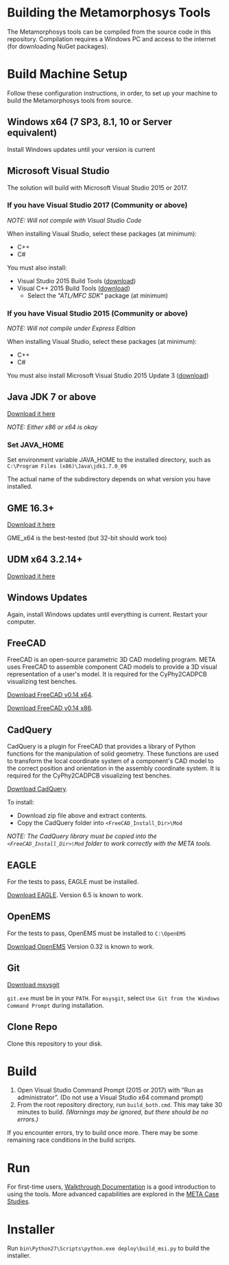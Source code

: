 # Building the Metamorphosys Tools
The Metamorphosys tools can be compiled from the source code in this repository. Compilation requires a Windows PC and access to the internet (for downloading NuGet packages).

# Build Machine Setup
Follow these configuration instructions, in order, to set up your machine to build the Metamorphosys tools from source.

## Windows x64 (7 SP3, 8.1, 10 or Server equivalent)
Install Windows updates until your version is current

## Microsoft Visual Studio 
The solution will build with Microsoft Visual Studio 2015 or 2017.

### If you have Visual Studio 2017 (Community or above)
_NOTE: Will not compile with Visual Studio Code_

When installing Visual Studio, select these packages (at minimum):
- C++
- C#

You must also install:
- Visual Studio 2015 Build Tools ([download](https://www.microsoft.com/en-us/download/details.aspx?id=48159))
- Visual C++ 2015 Build Tools ([download](http://landinghub.visualstudio.com/visual-cpp-build-tools))
  - Select the *"ATL/MFC SDK"* package (at minimum) 

### If you have Visual Studio 2015 (Community or above)
_NOTE: Will not compile under Express Edition_

When installing Visual Studio, select these packages (at minimum):
- C++
- C#

You must also install Microsoft Visual Studio 2015 Update 3
([download](https://www.visualstudio.com/en-us/news/releasenotes/vs2015-update3-vs))

## Java JDK 7 or above
[Download it here](http://www.oracle.com/technetwork/java/javase/downloads/jdk7-downloads-1880260.html)

_NOTE: Either x86 or x64 is okay_

### Set JAVA_HOME
Set environment variable JAVA_HOME to the installed directory, such as `C:\Program Files (x86)\Java\jdk1.7.0_09`

The actual name of the subdirectory depends on what version you have installed.

## GME 16.3+
[Download it here](https://forge.isis.vanderbilt.edu/gme)

GME_x64 is the best-tested (but 32-bit should work too)

## UDM x64 3.2.14+
[Download it here](http://repo.isis.vanderbilt.edu/UDM/3.2.14/)

## Windows Updates
Again, install Windows updates until everything is current. Restart your computer.

## FreeCAD
FreeCAD is an open-source parametric 3D CAD modeling program. META uses FreeCAD to assemble component CAD models to provide a 3D visual representation of a user's model. It is required for the CyPhy2CADPCB visualizing test benches.

[Download FreeCAD v0.14 x64](http://sourceforge.net/projects/free-cad/files/FreeCAD%20Windows/FreeCAD%200.14/FreeCAD-0.14.3700_x64_setup.exe/download).

[Download FreeCAD v0.14 x86](http://sourceforge.net/projects/free-cad/files/FreeCAD%20Windows/FreeCAD%200.14/FreeCAD%200.14.3700_x86_setup.exe/download).

## CadQuery
CadQuery is a plugin for FreeCAD that provides a library of Python functions for the manipulation of solid geometry. These functions are used to transform the local coordinate system of a component's CAD model to the correct position and orientation in the assembly coordinate system. It is required for the CyPhy2CADPCB visualizing test benches.

[Download CadQuery](https://github.com/jmwright/cadquery-freecad-module/archive/master.zip).

To install:
* Download zip file above and extract contents.
* Copy the CadQuery folder into `<FreeCAD_Install_Dir>\Mod`

_NOTE: The CadQuery library must be copied into the `<FreeCAD_Install_Dir>\Mod` folder to work correctly with the META tools._

## EAGLE

For the tests to pass, EAGLE must be installed.

[Download EAGLE](https://cadsoft.io/). Version 6.5 is known to work.

## OpenEMS

For the tests to pass, OpenEMS must be installed to `C:\OpenEMS`

[Download OpenEMS](http://openems.de/download/win64/) Version 0.32 is known to work.

## Git
[Download msysgit](https://msysgit.github.io/)

`git.exe` must be in your `PATH`. For `msysgit`, select `Use Git from the Windows Command Prompt` during installation.

## Clone Repo
Clone this repository to your disk.

# Build
1. Open Visual Studio Command Prompt (2015 or 2017) with ”Run as administrator”. (Do not use a Visual Studio x64 command prompt)
2. From the root repository directory, run `build_both.cmd`. This may take 30 minutes to build. _(Warnings may be ignored, but there should be no errors.)_

If you encounter errors, try to build once more. There may be some remaining race conditions in the build scripts.

# Run
For first-time users, [Walkthrough Documentation](http://www.metamorphsoftware.com/alpha/meta-walkthroughs.html) is a good introduction to using the tools. More advanced capabilities are explored in the [META Case Studies](http://www.metamorphsoftware.com/alpha/meta-case-studies.html).

# Installer
Run `bin\Python27\Scripts\python.exe deploy\build_msi.py` to build the installer.
